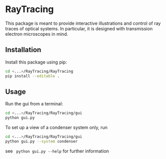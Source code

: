 # RayTracing

This package is meant to provide interactive illustrations and control of ray traces of optical systems. In particular, it is designed with transmission electron microscopes in mind.

## Installation
Install this package using pip:
```bash
cd <...>/RayTracing/RayTracing
pip install --editable .
```

## Usage
Run the gui from a terminal:
```bash
cd <...>/RayTracing/RayTracing/gui
python gui.py
```

To set up a view of a condenser system only, run
```bash
cd <...>/RayTracing/RayTracing/gui
python gui.py --system condenser
```

see ``` python gui.py --help``` for further information